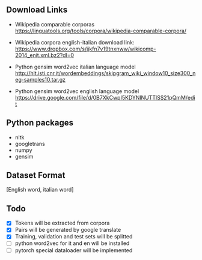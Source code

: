 ## Download Links
* Wikipedia comparable corporas https://linguatools.org/tools/corpora/wikipedia-comparable-corpora/
 
* Wikipedia corpora english-italian download link: https://www.dropbox.com/s/jjkfn7v19tnxnww/wikicomp-2014_enit.xml.bz2?dl=0

* Python gensim word2vec italian language model http://hlt.isti.cnr.it/wordembeddings/skipgram_wiki_window10_size300_neg-samples10.tar.gz

* Python gensim word2vec english language model https://drive.google.com/file/d/0B7XkCwpI5KDYNlNUTTlSS21pQmM/edit

## Python packages

* nltk
* googletrans
* numpy
* gensim

## Dataset Format

[English word, italian word]

## Todo

* [x] Tokens will be extracted from corpora
* [x] Pairs will be generated by google translate
* [x] Training, validation and test sets will be splitted
* [ ] python word2vec for it and en will be installed 
* [ ] pytorch special dataloader will be implemented  
